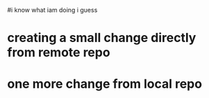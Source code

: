 #i know what iam doing i guess
# creating a small change directly from remote repo
# one more change from local repo
